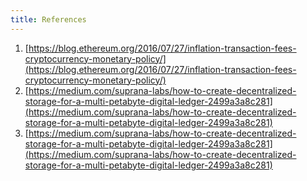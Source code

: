 ```yaml
---
title: References
---
```


1. [https://blog.ethereum.org/2016/07/27/inflation-transaction-fees-cryptocurrency-monetary-policy/](https://blog.ethereum.org/2016/07/27/inflation-transaction-fees-cryptocurrency-monetary-policy/)
2. [https://medium.com/suprana-labs/how-to-create-decentralized-storage-for-a-multi-petabyte-digital-ledger-2499a3a8c281](https://medium.com/suprana-labs/how-to-create-decentralized-storage-for-a-multi-petabyte-digital-ledger-2499a3a8c281)
3. [https://medium.com/suprana-labs/how-to-create-decentralized-storage-for-a-multi-petabyte-digital-ledger-2499a3a8c281](https://medium.com/suprana-labs/how-to-create-decentralized-storage-for-a-multi-petabyte-digital-ledger-2499a3a8c281)
